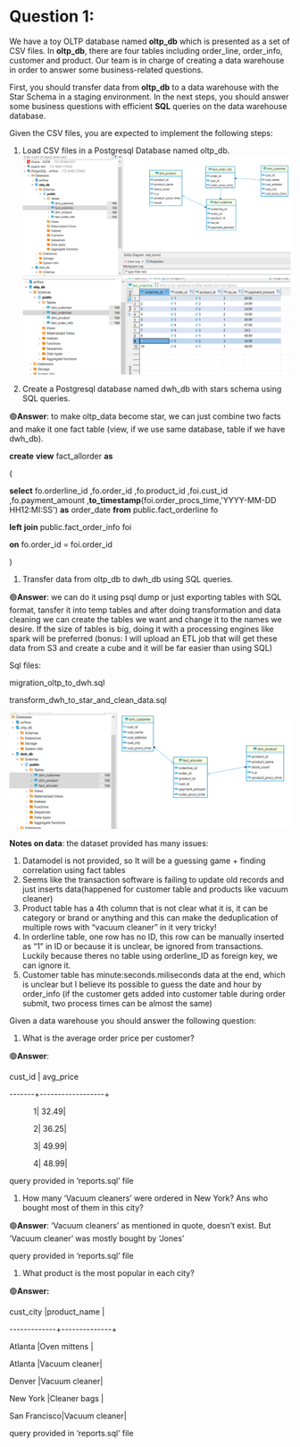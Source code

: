 ﻿# Question 1: 
We have a toy OLTP database named **oltp\_db** which is presented as a set of CSV files. In **oltp\_db**, there are four tables including order\_line, order\_info, customer and product. Our team is in charge of creating a data warehouse in order to answer some business-related questions. 

First, you should transfer data from **oltp\_db** to a data warehouse with the Star Schema in a staging environment. In the next steps, you should answer some business questions with efficient **SQL** queries on the data warehouse database.



Given the CSV files, you are expected to implement the following steps:

1. Load CSV files in a Postgresql Database named oltp\_db.
![alt text](https://github.com/AramisN/snp-challenge/blob/main/11111.png)
![alt text](https://github.com/AramisN/snp-challenge/blob/main/22222.png)







1. Create a Postgresql database named dwh\_db with stars schema using SQL queries.

🟢**Answer**: to make oltp\_data become star, we can just combine two facts and make it one fact table (view, if we use same database, table if we have dwh\_db). 

**create** **view** fact\_allorder  **as** 

(

**select** fo.orderline\_id ,fo.order\_id ,fo.product\_id ,foi.cust\_id ,fo.payment\_amount ,**to\_timestamp**(foi.order\_procs\_time,'YYYY-MM-DD HH12:MI:SS') **as** order\_date  **from** public.fact\_orderline fo 

**left** **join** public.fact\_order\_info foi 

**on** fo.order\_id = foi.order\_id 

)


1. Transfer data from oltp\_db to dwh\_db using SQL queries.

🟢**Answer**: we can do it using psql dump or just exporting tables with SQL format, tansfer it into temp tables and after doing transformation and data cleaning we can create the tables we want and change it to the names we desire. If the size of tables is big, doing it with a processing engines like spark will be preferred (bonus: I will upload an ETL job that will get these data from S3 and create a cube and it will be far easier than using SQL)

Sql files:

migration\_oltp\_to\_dwh.sql

transform\_dwh\_to\_star\_and\_clean\_data.sql

![alt text](https://github.com/AramisN/snp-challenge/blob/main/333333.png)


**Notes on data**: the dataset provided has many issues:

1. Datamodel is not provided, so It will be a guessing game + finding correlation using fact tables
1. Seems like the transaction software is failing to update old records and just inserts data(happened for customer table and products like vacuum cleaner)
1. Product table has a 4th column that is not clear what it is, it can be category or brand or anything and this can make the deduplication of multiple rows with “vacuum cleaner” in it very tricky! 
1. In orderline table, one row has no ID, this row can be manually inserted as “1” in ID or because it is unclear, be ignored from transactions. Luckily because theres no table using orderline\_ID as foreign key, we can ignore it.
1. Customer table has minute:seconds.miliseconds data at the end, which is unclear but I believe its possible to guess the date and hour by order\_info (if the customer gets added into customer table during order submit, two process times can be almost the same)


Given a data warehouse you should answer the following question:

1. What is the average order price per customer?

🟢**Answer**: 

cust\_id |   avg\_price         

-------+------------------+

`      `1|             32.49|

`      `2|             36.25|

`      `3|             49.99|

`      `4|             48.99|

query provided in ‘reports.sql’ file

1. How many ‘Vacuum cleaners’ were ordered in New York? Ans who bought most of them in this city? 

🟢**Answer**: ‘Vacuum cleaners’ as mentioned in quote, doesn’t exist. But ‘Vacuum cleaner’ was mostly bought by ‘Jones’

query provided in ‘reports.sql’ file

1. What product is the most popular in each city?

🟢**Answer:**

cust\_city    |product\_name  |

-------------+--------------+

Atlanta      |Oven mittens  |

Atlanta      |Vacuum cleaner|

Denver       |Vacuum cleaner|

New York     |Cleaner bags  |

San Francisco|Vacuum cleaner|

query provided in ‘reports.sql’ file


